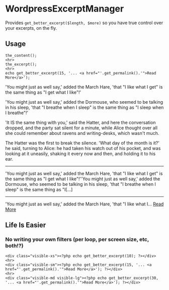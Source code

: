 # WordpressExcerptManager
Provides `get_better_excerpt($length, $more)` so you have true control over your excerpts, on the fly.

## Usage
```
the_content();
<hr>
the_excerpt();
<hr>
echo get_better_excerpt(15, '... <a href="'.get_permalink().'">Read More</a>');
```

<p>'You might just as well say,' added the March Hare, 'that "I like what I  get" is the same thing as "I get what I like"!'</p>

<p>'You might just as well say,' added the Dormouse, who seemed to be  talking in his sleep, 'that "I breathe when I sleep" is the same thing  as "I sleep when I breathe"!'</p>

<p>'It IS the same thing with you,' said the Hatter, and here the  conversation dropped, and the party sat silent for a minute, while Alice  thought over all she could remember about ravens and writing-desks,  which wasn't much.</p>

<p>The Hatter was the first to break the silence. 'What day of the month  is it?' he said, turning to Alice: he had taken his watch out of his  pocket, and was looking at it uneasily, shaking it every now and then,  and holding it to his ear.</p>

<hr>

<p>'You might just as well say,' added the March Hare, 'that "I like what I  get" is the same thing as "I get what I like"!''You might just as well say,' added the Dormouse, who seemed to be  talking in his sleep, 'that "I breathe when I sleep" is the same thing  as "I[...]</p>

<hr>

<p>'You might just as well say,' added the March Hare, 'that "I like what I... <a href="http://www.fillerati.com/">Read More</a></p>

## Life Is Easier
### No writing your own filters (per loop, per screen size, etc, both!?)

```
<div class="visible-xs"><?php echo get_better_excerpt(10); ?></div>
<hr>
<div class="visible-sm"><?php echo get_better_excerpt(15, '... <a href="'.get_permalink().'">Read More</a>'); ?></div>
<hr>
<div class="visible-md visible-lg"><?php echo get_better_excerpt(30, '... <a href="'.get_permalink().'">Read More</a>'); ?></div>
```
